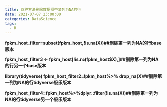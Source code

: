 ```yaml
---
title: 四种方法删除数据框中某列为NA的行
date: 2021-07-07 23:00:00
categories: DataScience
tags:
  - R
---
```


**fpkm_host_filter=subset(fpkm_host, !is.na(X))##删除第一列为NA的行base版本**

**fpkm_host_filter3 <- fpkm_host[!is.na(fpkm_host$X),]##删除第一列为NA的行另一个base版本**

**library(tidyverse)
fpkm_host_filter2=fpkm_host%>% drop_na(X)##删除第一列为NA的行tidyverse极乐版本**

**fpkm_host_filter4=fpkm_host%>%dplyr::filter(!is.na(X))##删除第一列为NA的行tidyverse另一个极乐版本**

